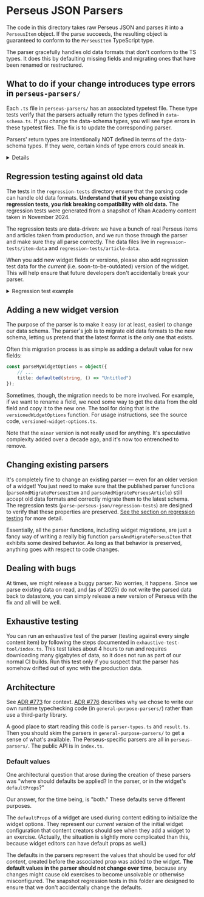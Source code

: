 # Perseus JSON Parsers

The code in this directory takes raw Perseus JSON and parses it into a
`PerseusItem` object. If the parse succeeds, the resulting object is guaranteed
to conform to the `PerseusItem` TypeScript type.

The parser gracefully handles old data formats that don't conform to the TS
types. It does this by defaulting missing fields and migrating ones that have
been renamed or restructured.

## What to do if your change introduces type errors in `perseus-parsers/`

Each `.ts` file in `perseus-parsers/` has an associated typetest file. These
type tests verify that the parsers actually return the types defined in
`data-schema.ts`. If you change the data-schema types, you will see type
errors in these typetest files. The fix is to update the corresponding parser.

Parsers' return types are intentionally NOT defined in terms of the data-schema
types. If they were, certain kinds of type errors could sneak in.

<details>
<summary>Details</summary>

Consider the case of a data-schema type like:

```ts
export type CoolWidgetOptions = {
    text: string;
    color: "green" | "blue";
}
```

The parser looks like the following. Note the explicit type declaration! This
is not the way to do it, and we'll see why in a moment.

```ts
import {CoolWidgetOptions} from "../../data-schema";

// Don't follow this example! There shouldn't be a type declaration on
// `parseCoolWidgetOptions`.
const parseCoolWidgetOptions: Parser<CoolWidgetOptions> = object({
    text: string,
    color: enumeration("green", "blue"),
});
```

Now suppose we want to add a new field to our widget's options,
`title?: string`.

```ts
export type CoolWidgetOptions = {
    text: string;
    color: "green" | "blue";
    title?: string;
}
```

Now, the parser will not parse `title`, because it is not defined in the
`object({})` schema. But typechecking passes! That's because the result of the
parser is in fact assignable to `CoolWidgetOptions`. `CoolWidgetOptions`
doesn't require `title` to be present, and the parser doesn't either.

This is bad because we might forget to update the parser when we add `title` to
the data-schema types. The solution is to remove the type declaration from
`parseCoolWidgetOptions`, letting TypeScript infer the return type instead. Then
we can use typetests to check that the parser's result is equal to the
data-schema types. That way, we will be informed of any mismatches in the types.

Here is another case where explicit type declarations fall short. Suppose we
add a new `color` to `CoolWidgetOptions`:

```diff
  export type CoolWidgetOptions = {
      text: string;
-     color: "green" | "blue";
+     color: "green" | "blue" | "red";
      title?: string;
  }
```

As before, typechecking passes! That's because the parser's result,
`"green" | "blue"`, is assignable to `"green" | "blue" | "red"`. The only
problem is, the parser will reject widgets that have a `color` of `"red"`!

Again, the solution is to let TS infer the result types of parsers and use
typetests to keep the parsers in sync with data-schema.

</details>

## Regression testing against old data

The tests in the `regression-tests` directory ensure that the parsing code can
handle old data formats. **Understand that if you change existing regression
tests, you risk breaking compatibility with old data.** The regression tests
were generated from a snapshot of Khan Academy content taken in November 2024.

The regression tests are data-driven: we have a bunch of real Perseus items and
articles taken from production, and we run those through the parser and make
sure they all parse correctly. The data files live in
`regression-tests/item-data` and `regression-tests/article-data`.

When you add new widget fields or versions, please also add regression test
data for the _current_ (i.e. soon-to-be-outdated) version of the widget. This
will help ensure that future developers don't accidentally break your parser.

<details>
<summary>Regression test example</summary>

Suppose you're going to add a new option `brewStrength` to the (fictional)
`CoffeeMakerWidget`. You'd first create a file
`regression-tests/item-data/coffee-maker-without-brewStrength.json` and paste
in an assessment item copied from production:

```json
{
  "question": {
    "content": "[[☃ coffee-maker 1]]",
    "images": {},
    "widgets": {
      "coffee-maker 1": {
        "type": "coffee-maker",
        "version": {"major": 0, "minor": 0},
        "options": {
          "capacityCups": 6
        }
      }
    }
  }
}
```

Run the regression tests. You should see some new snapshots get written.

Now, update the parser and data-schema to add your new field. Here is what the
parser change might look like:

```diff
  const parseCoffeeMakerWidget = parseWidget(
      constant("coffee-maker"),
      object({
          capacityCups: number,
+         brewStrength: defaulted(
+             enumeration("weak", "average", "strong"),
+             () => "average" as const,
+         ),
      }),
  );
```

Re-run the regression tests. The snapshots will fail, reflecting the fact that
you added a new widget option. Update the snapshots (`pnpm test -u`), make sure
they reflect the desired output, and commit them.

</details>

## Adding a new widget version

The purpose of the parser is to make it easy (or at least, easier) to change
our data schema. The parser's job is to migrate old data formats to the new
schema, letting us pretend that the latest format is the only one that exists.

Often this migration process is as simple as adding a default value for new
fields:

```ts
const parseMyWidgetOptions = object({
    // ...
    title: defaulted(string, () => "Untitled")
});
```

Sometimes, though, the migration needs to be more involved. For example, if we
want to rename a field, we need some way to get the data from the old field and
copy it to the new one. The tool for doing that is the `versionedWidgetOptions`
function. For usage instructions, see the source code,
`versioned-widget-options.ts`.

Note that the `minor` version is not really used for anything. It's speculative
complexity added over a decade ago, and it's now too entrenched to remove.

## Changing existing parsers

It's completely fine to change an existing parser — even for an older version
of a widget! You just need to make sure that the published parser functions
(`parseAndMigratePerseusItem` and `parseAndMigratePerseusArticle`) still
accept old data formats and correctly migrate them to the latest schema. The
regression tests (`parse-perseus-json/regression-tests`) are designed to verify
that these properties are preserved. [See the section on regression
testing](#regression-testing-against-old-data) for more detail.

Essentially, all the parser functions, including widget migrations, are just
a fancy way of writing a really big function `parseAndMigratePerseusItem` that
exhibits some desired behavior. As long as that behavior is preserved, anything
goes with respect to code changes.

## Dealing with bugs

At times, we might release a buggy parser. No worries, it happens. Since we
parse existing data on read, and (as of 2025) do not write the parsed data back
to datastore, you can simply release a new version of Perseus with the fix and
all will be well.

## Exhaustive testing

You can run an exhaustive test of the parser (testing against every single
content item) by following the steps documented in
`exhaustive-test-tool/index.ts`. This test takes about 4 hours to run and
requires downloading many gigabytes of data, so it does not run as part of our
normal CI builds. Run this test only if you suspect that the parser has somehow
drifted out of sync with the production data.

## Architecture

See [ADR #773] for context. [ADR #776] describes why we chose to write our own
runtime typechecking code (in `general-purpose-parsers/`) rather than use
a third-party library.

[ADR #773]: https://khanacademy.atlassian.net/wiki/spaces/ENG/pages/3318349891/ADR+773+Validate+widget+data+on+input+in+Perseus
[ADR #776]: https://khanacademy.atlassian.net/wiki/spaces/ENG/pages/3328147539/ADR+776+Write+our+own+code+to+typecheck+Perseus+data+at+runtime

A good place to start reading this code is `parser-types.ts` and `result.ts`.
Then you should skim the parsers in `general-purpose-parsers/` to get a sense
of what's available. The Perseus-specific parsers are all in `perseus-parsers/`.
The public API is in `index.ts`.

### Default values

One architectural question that arose during the creation of these parsers was
"where should defaults be applied? In the parser, or in the widget's
`defaultProps`?"

Our answer, for the time being, is "both." These defaults serve different
purposes.

The `defaultProps` of a widget are used during content editing to initialize
the widget options. They represent our _current version_ of the initial widget
configuration that content creators should see when they add a widget to an
exercise. (Actually, the situation is slightly more complicated than this,
because widget editors can have default props as well.)

The defaults in the parsers represent the values that should be used for
_old content_, created before the associated prop was added to the widget.
**The default values in the parser should not change over time**, because any
changes might cause old exercises to become unsolvable or otherwise
misconfigured. The snapshot regression tests in this folder are designed to
ensure that we don't accidentally change the defaults.
